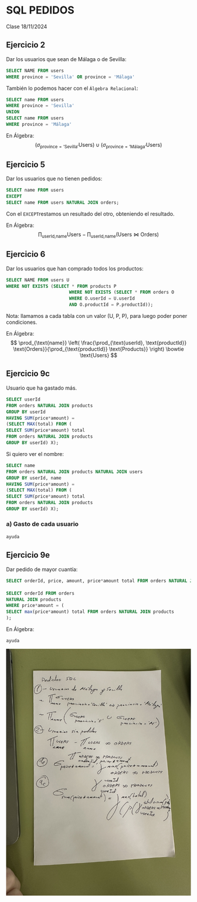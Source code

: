 # SQL PEDIDOS
Clase 18/11/2024

## Ejercicio 2
Dar los usuarios que sean de Málaga o de Sevilla:
```sql
SELECT NAME FROM users
WHERE province = 'Sevilla' OR province = 'Málaga'
```
También lo podemos hacer con el `Álgebra Relacional`:

```sql
SELECT name FROM users
WHERE province = 'Sevilla'
UNION
SELECT name FROM users
WHERE province = 'Málaga'
```

En Álgebra:
$$
\left( \sigma_{\text{province} = \text{'Sevilla'}} \text{Users} \right) \cup \left( \sigma_{\text{province} = \text{'Málaga'}} \text{Users} \right)
$$

## Ejercicio 5
Dar los usuarios que no tienen pedidos:
```sql
SELECT name FROM users
EXCEPT
SELECT name FROM users NATURAL JOIN orders;
```
Con el `EXCEPT`restamos un resultado del otro, obteniendo el resultado.

En Álgebra:
$$
\prod_{\text{userId,name}} \text{Users} - \prod_{\text{userId,name}} \left( \text{Users} \bowtie \text{Orders} \right)
$$

## Ejercicio 6
Dar los usuarios que han comprado todos los productos:
```sql
SELECT NAME FROM users U
WHERE NOT EXISTS (SELECT * FROM products P 
						WHERE NOT EXISTS (SELECT * FROM orders O
						WHERE O.userId = U.userId 
                        AND O.productId = P.productId));
```
Nota: llamamos a cada tabla con un valor (U, P, P), para luego poder poner condiciones.

En Álgebra:
$$
\prod_{\text{name}} \left( \frac{\prod_{\text{userId}, \text{productId}} \text{Orders}}{\prod_{\text{productId}} \text{Products}} \right) \bowtie \text{Users}
$$

## Ejercicio 9c
Usuario que ha gastado más.
```sql 
SELECT userId
FROM orders NATURAL JOIN products
GROUP BY userId
HAVING SUM(price*amount) =
(SELECT MAX(total) FROM (
SELECT SUM(price*amount) total
FROM orders NATURAL JOIN products
GROUP BY userId) X);
```
Si quiero ver el nombre:
```sql 
SELECT name
FROM orders NATURAL JOIN products NATURAL JOIN users
GROUP BY userId, name
HAVING SUM(price*amount) =
(SELECT MAX(total) FROM (
SELECT SUM(price*amount) total
FROM orders NATURAL JOIN products
GROUP BY userId) X);
```

### a) Gasto de cada usuario
```sql
ayuda
```

## Ejercicio 9e
Dar pedido de mayor cuantía:
```sql
SELECT orderId, price, amount, price*amount total FROM orders NATURAL JOIN products; -- Selección y multiplicacion de precios

SELECT orderId FROM orders
NATURAL JOIN products
WHERE price*amount = ( 
SELECT max(price*amount) total FROM orders NATURAL JOIN products
);
```

En Álgebra:
```sql
ayuda
```

![Texto alternativo](./IMG_5873.JPG)